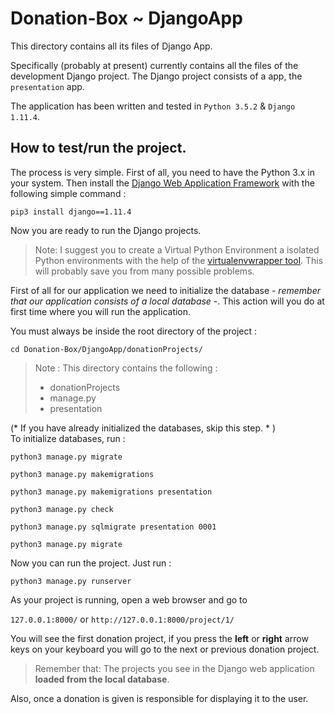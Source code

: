 # Donation-Box ~ DjangoApp

This directory contains all its files of Django App.

Specifically (probably at present) currently contains all the files of the development Django project.
The Django project consists of a app, the `presentation` app.

The application has been written and tested in `Python 3.5.2` & `Django 1.11.4`.

## How to test/run the project.
The process is very simple. First of all, you need to have the Python 3.x in your system. Then install the [Django Web Application Framework](https://www.djangoproject.com/) with the following simple command :

`pip3 install django==1.11.4`

Now you are ready to run the Django projects.

> Note: I suggest you to create a Virtual Python Environment a isolated Python environments with the help of the [virtualenvwrapper tool](https://virtualenvwrapper.readthedocs.io/en/latest/). This will probably save you from many possible problems.

First of all for our application we need to initialize the database - *remember that our application consists of a local database* -. This action will you do at first time where you will run the application.

You must always be inside the root directory of the project :

`cd Donation-Box/DjangoApp/donationProjects/`

> Note : This directory contains the following :
> * donationProjects
> * manage.py
> * presentation

(* If you have already initialized the databases, skip this step. * ) <br>
To initialize databases, run :

`python3 manage.py migrate`

`python3 manage.py makemigrations`

`python3 manage.py makemigrations presentation`

`python3 manage.py check`

`python3 manage.py sqlmigrate presentation 0001`

`python3 manage.py migrate`

Now you can run the project.
Just run :

`python3 manage.py runserver`

As your project is running, open a web browser and go to

`127.0.0.1:8000/`
or
`http://127.0.0.1:8000/project/1/`

You will see the first donation project, if you press the **left** or **right** arrow keys on your keyboard you will go to the next or previous donation project.

> Remember that: The projects you see in the Django web application **loaded from the local database**.

Also, once a donation is given is responsible for displaying it to the user.
